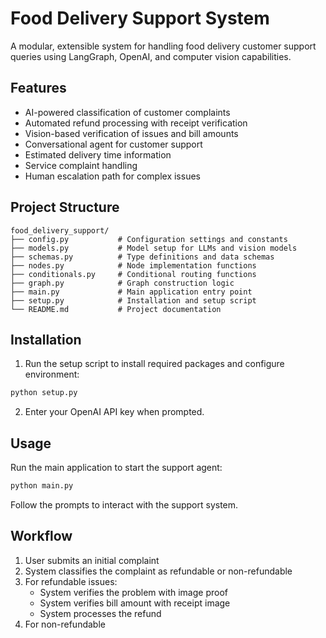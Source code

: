 # Food Delivery Support System

A modular, extensible system for handling food delivery customer support queries using LangGraph, OpenAI, and computer vision capabilities.

## Features

- AI-powered classification of customer complaints
- Automated refund processing with receipt verification
- Vision-based verification of issues and bill amounts
- Conversational agent for customer support
- Estimated delivery time information
- Service complaint handling
- Human escalation path for complex issues

## Project Structure

```
food_delivery_support/
├── config.py           # Configuration settings and constants
├── models.py           # Model setup for LLMs and vision models
├── schemas.py          # Type definitions and data schemas
├── nodes.py            # Node implementation functions
├── conditionals.py     # Conditional routing functions
├── graph.py            # Graph construction logic
├── main.py             # Main application entry point
├── setup.py            # Installation and setup script
└── README.md           # Project documentation
```

## Installation

1. Run the setup script to install required packages and configure environment:

```bash
python setup.py
```

2. Enter your OpenAI API key when prompted.

## Usage

Run the main application to start the support agent:

```bash
python main.py
```

Follow the prompts to interact with the support system.

## Workflow

1. User submits an initial complaint
2. System classifies the complaint as refundable or non-refundable
3. For refundable issues:
   - System verifies the problem with image proof
   - System verifies bill amount with receipt image
   - System processes the refund
4. For non-refundable

